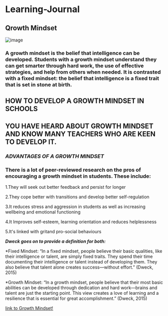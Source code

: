 # Learning-Journal
## **Qrowth Mindset**

![image](https://www.innerdrive.co.uk/wp-content/uploads/2017/05/How-to-develop-a-growth-mindset-.png)

### A growth mindset is the belief that intelligence can be developed. Students with a growth mindset understand they can get smarter through hard work, the use of effective strategies, and help from others when needed. It is contrasted with a fixed mindset: the belief that intelligence is a fixed trait that is set in stone at birth.

## HOW TO DEVELOP A GROWTH MINDSET IN SCHOOLS


## YOU HAVE HEARD ABOUT GROWTH MINDSET AND KNOW MANY TEACHERS WHO ARE KEEN TO DEVELOP IT.

### *ADVANTAGES OF A GROWTH MINDSET*

### There is a lot of peer-reviewed research on the pros of encouraging a growth mindset in students. These include:

1.They will seek out better feedback and persist for longer

2.They cope better with transitions and develop better self-regulation

3.It reduces stress and aggression in students as well as increasing wellbeing and emotional functioning

4.It Improves self-esteem, learning orientation and reduces helplessness

5.It's linked with gritand pro-social behaviours

_**Dweck goes on to provide a definition for both:**_

*Fixed Mindset: “In a fixed mindset, people believe their basic qualities, like their intelligence or talent, are simply fixed traits. They spend their time documenting their intelligence or talent instead of developing them. They also believe that talent alone creates success—without effort.” (Dweck, 2015)

*Growth Mindset: “In a growth mindset, people believe that their most basic abilities can be developed through dedication and hard work—brains and talent are just the starting point. This view creates a love of learning and a resilience that is essential for great accomplishment.” (Dweck, 2015)

[link to Growth Mindset!](https://www.mindsetworks.com/science/)


